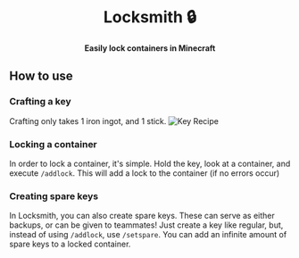 <div align="center">

# Locksmith 🔒

**Easily lock containers in Minecraft**
 
</div>

## How to use

### Crafting a key
Crafting only takes 1 iron ingot, and 1 stick.
![Key Recipe](https://cdn.upload.systems/uploads/nhv8sooY.png)

### Locking a container
In order to lock a container, it's simple. Hold the key, look at a container, and execute `/addlock`. This will add a lock to the container (if no errors occur)

### Creating spare keys
In Locksmith, you can also create spare keys. These can serve as either backups, or can be given to teammates! Just create a key like regular, but, instead of using `/addlock`, use `/setspare`. You can add an infinite amount of spare keys to a locked container.
